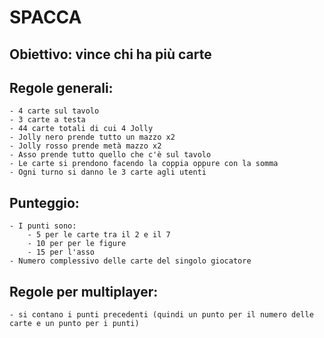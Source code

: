 # SPACCA

## Obiettivo: vince chi ha più carte

## Regole generali: 
	- 4 carte sul tavolo
	- 3 carte a testa
	- 44 carte totali di cui 4 Jolly
	- Jolly nero prende tutto un mazzo x2
	- Jolly rosso prende metà mazzo x2
	- Asso prende tutto quello che c'è sul tavolo
	- Le carte si prendono facendo la coppia oppure con la somma
	- Ogni turno si danno le 3 carte agli utenti

## Punteggio:
	- I punti sono: 
		- 5 per le carte tra il 2 e il 7
		- 10 per per le figure
		- 15 per l'asso
	- Numero complessivo delle carte del singolo giocatore
## Regole per multiplayer:
	- si contano i punti precedenti (quindi un punto per il numero delle carte e un punto per i punti)

